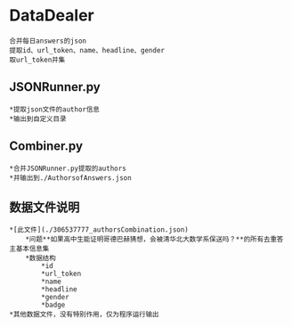 DataDealer
========
	合并每日answers的json
	提取id、url_token、name、headline、gender
	取url_token并集

## JSONRunner.py
	*提取json文件的author信息
	*输出到自定义目录

## Combiner.py
	*合并JSONRunner.py提取的authors
	*并输出到./AuthorsofAnswers.json

## 数据文件说明
	*[此文件](./306537777_authorsCombination.json)
		*问题**如果高中生能证明哥德巴赫猜想，会被清华北大数学系保送吗？**的所有去重答主基本信息集
		*数据结构
			*id
			*url_token
			*name
			*headline
			*gender
			*badge
	*其他数据文件，没有特别作用，仅为程序运行输出
